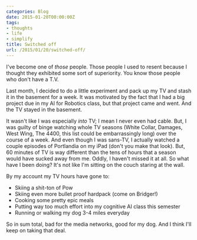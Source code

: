 ```yaml
---
categories: Blog
date: 2015-01-20T00:00:00Z
tags:
- thoughts
- life
- simplify
title: Switched off
url: /2015/01/20/switched-off/
---
```


I've become one of *those* people. Those people I used to resent because I thought they exhibited some sort of superiority. You know those people who don't have a T.V.

Last month, I decided to do a little experiment and pack up my TV and stash it in the basement for a week. It was motivated by the fact that I had a big project due in my AI for Robotics class, but that project came and went. And the TV stayed in the basement.

It wasn't like I was especially *into* TV; I mean I never even had cable. But, I was guilty of binge watching whole TV seasons (White Collar, Damages, West Wing, The 4400, this list could be embarrassingly long) over the course of a week. And even though I was sans-TV, I actually watched a couple episodes of Portlandia on my iPad (don't you make that look). But, 60 minutes of TV is way different than the tens of hours that a season would have sucked away from me. Oddly, I haven't missed it at all. So what have I been doing? It's not like I'm sitting on the couch staring at the wall.

By my account my TV hours have gone to:

* Skiing a shit-ton of Pow
* Skiing even more bullet proof hardpack (come on Bridger!)
* Cooking some pretty epic meals
* Putting way too much effort into my cognitive AI class this semester
* Running or walking my dog 3-4 miles everyday

So in sum total, bad for the media networks, good for my dog. And I think I'll keep on taking that deal.
